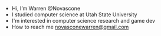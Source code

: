 - Hi, I’m Warren @Novascone
- I studied computer science at Utah State University
- I'm interested in computer science research and game dev
- How to reach me novasconewarren@gmail.com

<!---
Novascone/Novascone is a ✨ special ✨ repository because its `README.md` (this file) appears on your GitHub profile.
You can click the Preview link to take a look at your changes.
--->
